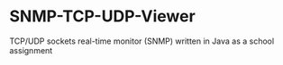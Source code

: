 # SNMP-TCP-UDP-Viewer
TCP/UDP sockets real-time monitor (SNMP) written in Java as a school assignment
